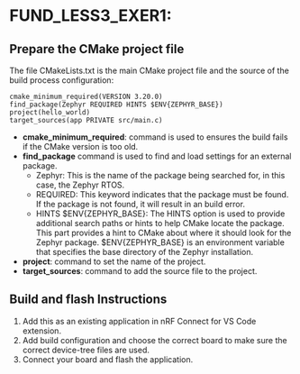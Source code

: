 # FUND_LESS3_EXER1: 

## Prepare the CMake project file
The file CMakeLists.txt is the main CMake project file and the source of the build process configuration:

    cmake_minimum_required(VERSION 3.20.0)
    find_package(Zephyr REQUIRED HINTS $ENV{ZEPHYR_BASE})
    project(hello_world)
    target_sources(app PRIVATE src/main.c)

- **cmake_minimum_required**: command is used to ensures the build fails if the CMake version is too old.
-  **find_package** command is used to find and load settings for an external package.
    - Zephyr: This is the name of the package being searched for, in this case, the Zephyr RTOS.
    - REQUIRED: This keyword indicates that the package must be found. If the package is not found, it will result in an build error.
    - HINTS $ENV{ZEPHYR_BASE}: The HINTS option is used to provide additional search paths or hints to help CMake locate the package. This part provides a hint to CMake about where it should look for the Zephyr package. $ENV{ZEPHYR_BASE} is an environment variable that specifies the base directory of the Zephyr installation. 
- **project**: command to set the name of the project.
- **target_sources**: command to add the source file to the project.


## Build and flash Instructions
1. Add this as an existing application in nRF Connect for VS Code extension.
2. Add build configuration and choose the correct board to make sure the correct device-tree files are used.
3. Connect your board and flash the application.